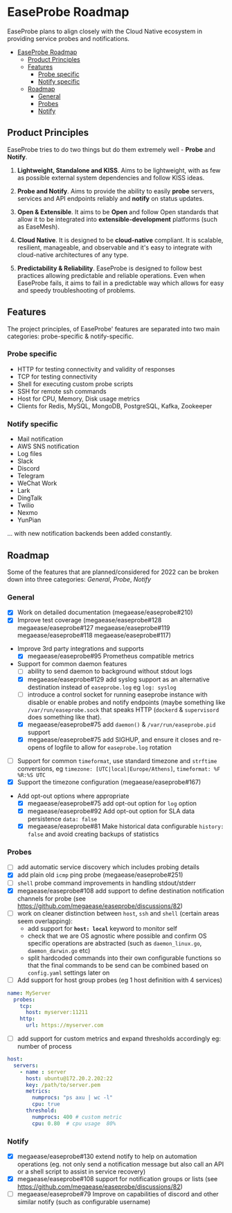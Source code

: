 # EaseProbe Roadmap
EaseProbe plans to align closely with the Cloud Native ecosystem in providing service probes and notifications.

- [EaseProbe Roadmap](#easeprobe-roadmap)
  - [Product Principles](#product-principles)
  - [Features](#features)
    - [Probe specific](#probe-specific)
    - [Notify specific](#notify-specific)
  - [Roadmap](#roadmap)
    - [General](#general)
    - [Probes](#probes)
    - [Notify](#notify)


## Product Principles
EaseProbe tries to do two things but do them extremely well - **Probe** and **Notify**.

1. **Lightweight, Standalone and KISS**. Aims to be lightweight, with as few as possible external system dependencies and follow KISS ideas.

2. **Probe and Notify**. Aims to provide the ability to easily **probe** servers, services and API endpoints reliably and **notify** on status updates.

3. **Open & Extensible**. It aims to be **Open** and follow Open standards that allow it to be integrated into **extensible-development** platforms (such as EaseMesh).

4. **Cloud Native**. It is designed to be **cloud-native** compliant. It is scalable, resilient, manageable, and observable and it's easy to integrate with cloud-native architectures of any type.

5. **Predictability & Reliability**. EaseProbe is designed to follow best practices allowing predictable and reliable operations. Even when EaseProbe fails, it aims to fail in a predictable way which allows for easy and speedy troubleshooting of problems.


## Features
The project principles, of EaseProbe' features are separated into two main categories: probe-specific & notify-specific.

### Probe specific
* HTTP for testing connectivity and validity of responses
* TCP for testing connectivity
* Shell for executing custom probe scripts
* SSH for remote ssh commands
* Host for CPU, Memory, Disk usage metrics
* Clients for Redis, MySQL, MongoDB, PostgreSQL, Kafka, Zookeeper

### Notify specific
* Mail notification
* AWS SNS notification
* Log files
* Slack
* Discord
* Telegram
* WeChat Work
* Lark
* DingTalk
* Twilio
* Nexmo
* YunPian

... with new notification backends been added constantly.

## Roadmap
Some of the features that are planned/considered for 2022 can be broken down into three categories: *General*, *Probe*, *Notify*

### General
* [x] Work on detailed documentation (megaease/easeprobe#210)
* [x] Improve test coverage (megaease/easeprobe#128 megaease/easeprobe#127 megaease/easeprobe#119 megaease/easeprobe#118 megaease/easeprobe#117)
* Improve 3rd party integrations and supports
  * [x] megaease/easeprobe#95 Prometheus compatible metrics
* Support for common daemon features
  * [ ] ability to send daemon to background without stdout logs
  * [x] megaease/easeprobe#129 add syslog support as an alternative destination instead of `easeprobe.log` eg `log: syslog`
  * [ ] introduce a control socket for running easeprobe instance with disable or enable probes and notify endpoints (maybe something like `/var/run/easeprobe.sock` that speaks HTTP (`dockerd` & `supervisord` does something like that).
  * [x] megaease/easeprobe#75 add `daemon()` & `/var/run/easeprobe.pid` support
  * [x] megaease/easeprobe#75 add SIGHUP, and ensure it closes and re-opens of logfile to allow for `easeprobe.log` rotation
* [ ] Support for common `timeformat`, use standard timezone and `strftime` conversions, eg `timezone: [UTC|local|Europe/Athens]`, `timeformat: %F %R:%S UTC`
* [x] Support the timezone configuration (megaease/easeprobe#167)
* Add opt-out options where appropriate
  * [x] megaease/easeprobe#75 add opt-out option for `log` option
  * [x] megaease/easeprobe#92 Add opt-out option for SLA data persistence `data: false`
  * [x] megaease/easeprobe#81 Make historical data configurable `history: false` and avoid creating backups of statistics

### Probes
* [ ] add automatic service discovery which includes probing details
* [x] add plain old `icmp` ping probe (megaease/easeprobe#251)
* [ ] `shell` probe command improvements in handling stdout/stderr
* [x] megaease/easeprobe#108 add support to define destination notification channels for probe (see https://github.com/megaease/easeprobe/discussions/82)
* [ ] work on cleaner distinction between `host`, `ssh` and `shell` (certain areas seem overlapping):
  * add support for **`host: local`** keyword to monitor self
  * check that we are OS agnostic where possible and confirm OS specific operations are abstracted (such as `daemon_linux.go`, `daemon_darwin.go` etc)
  * split hardcoded commands into their own configurable functions so that the final commands to be send can be combined based on `config.yaml` settings later on
* [ ] Add support for host group probes (eg 1 host definition with 4 services)
```yaml
name: MyServer
  probes:
    tcp:
      host: myserver:11211
    http:
      url: https://myserver.com
```
* [ ] add support for custom metrics and expand thresholds accordingly eg: number of process
```yaml
host:
  servers:
    - name : server
      host: ubuntu@172.20.2.202:22
      key: /path/to/server.pem
      metrics:
        numprocs: "ps axu | wc -l"
        cpu: true
      threshold:
        numprocs: 400 # custom metric
        cpu: 0.80  # cpu usage  80%
```

### Notify
* [x] megaease/easeprobe#130 extend notify to help on automation operations (eg. not only send a notification message but also call an API or a shell script to assist in service recovery)
* [x] megaease/easeprobe#108 support for notification groups or lists (see https://github.com/megaease/easeprobe/discussions/82)
* [ ] megaease/easeprobe#79 Improve on capabilities of discord and other similar notify (such as configurable username)
